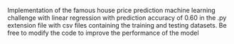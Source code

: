 Implementation of the famous house price prediction machine learning challenge with linear regression with prediction accuracy of 0.60 in the .py extension file with csv files containing the training and testing datasets.
Be free to modify the code to improve the performance of the model

